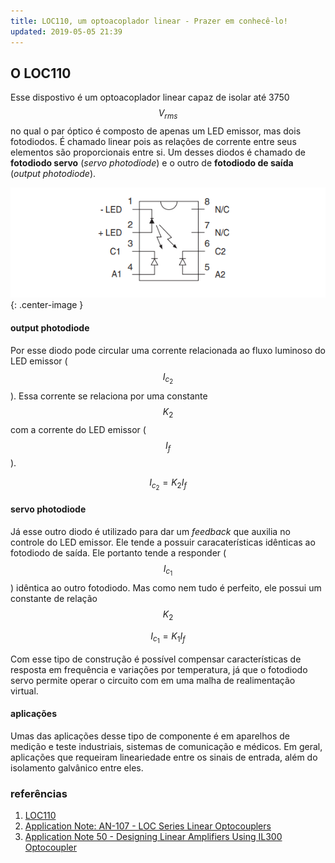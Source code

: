 ```yaml
---
title: LOC110, um optoacoplador linear - Prazer em conhecê-lo!
updated: 2019-05-05 21:39
---
```


## O LOC110

Esse dispostivo é um optoacoplador linear capaz de isolar até 3750 $$V_{rms}$$ no qual o par óptico é composto de apenas um LED emissor, mas dois fotodiodos. É chamado linear pois as relações de corrente entre seus elementos são proporcionais entre si. 
Um desses diodos é chamado de **fotodiodo servo** (_servo photodiode_) e o outro de **fotodiodo de saída** (_output photodiode_).

![Diagrama do LOC110](/assets/posts/2019-05-05-LOC110-apresentacao/2019-05-05-LOC110-apresentacao.png){: .center-image }

#### output photodiode

Por esse diodo pode circular uma corrente relacionada ao fluxo luminoso do LED emissor ( $$I_{c_2}$$ ). Essa corrente se relaciona por uma constante $$K_2$$ com a corrente do LED emissor ($$I_f$$).  

$$I_{c_2} = K_2I_f$$

#### servo photodiode

Já esse outro diodo é utilizado para dar um _feedback_ que auxilia no controle do LED emissor. Ele tende a possuir caracaterísticas idênticas ao fotodiodo de saída. Ele portanto tende a responder ($$I_{c_1}$$) idêntica ao outro fotodiodo. Mas como nem tudo é perfeito, ele possui um constante de relação $$K_2$$

$$I_{c_1} = K_1I_f$$

Com esse tipo de construção é possível compensar características de resposta em frequência e variações por temperatura, já que o fotodiodo servo permite operar o circuito com em uma malha de realimentação virtual.

#### aplicações 

Umas das aplicações desse tipo de componente é em aparelhos de medição e teste industriais, sistemas de comunicação e médicos. Em geral, aplicações que requeiram lineariedade entre os sinais de entrada, além do isolamento galvânico entre eles.

### referências

1. [LOC110](http://www.ixysic.com/home/pdfs.nsf/www/LOC110.pdf/$file/LOC110.pdf)
2. [Application Note: AN-107 - LOC Series Linear Optocouplers](http://www.ixysic.com/home/pdfs.nsf/www/AN-107.pdf/$file/AN-107.pdf)		
3. [Application Note 50 - Designing Linear Amplifiers Using IL300 Optocoupler](https://www.vishay.com/docs/83708/appnote50.pdf)
